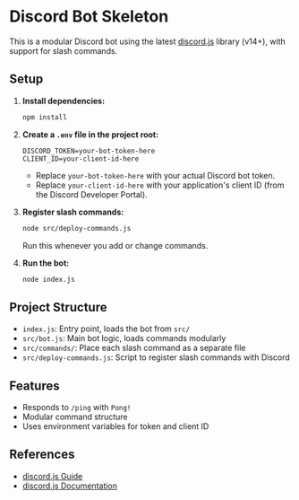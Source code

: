 # Discord Bot Skeleton

This is a modular Discord bot using the latest [discord.js](https://discord.js.org/) library (v14+), with support for slash commands.

## Setup

1. **Install dependencies:**
   ```bash
   npm install
   ```

2. **Create a `.env` file in the project root:**
   ```env
   DISCORD_TOKEN=your-bot-token-here
   CLIENT_ID=your-client-id-here
   ```
   - Replace `your-bot-token-here` with your actual Discord bot token.
   - Replace `your-client-id-here` with your application's client ID (from the Discord Developer Portal).

3. **Register slash commands:**
   ```bash
   node src/deploy-commands.js
   ```
   Run this whenever you add or change commands.

4. **Run the bot:**
   ```bash
   node index.js
   ```

## Project Structure
- `index.js`: Entry point, loads the bot from `src/`
- `src/bot.js`: Main bot logic, loads commands modularly
- `src/commands/`: Place each slash command as a separate file
- `src/deploy-commands.js`: Script to register slash commands with Discord

## Features
- Responds to `/ping` with `Pong!`
- Modular command structure
- Uses environment variables for token and client ID

## References
- [discord.js Guide](https://discordjs.guide/)
- [discord.js Documentation](https://discord.js.org/#/docs/main/stable/general/welcome) 